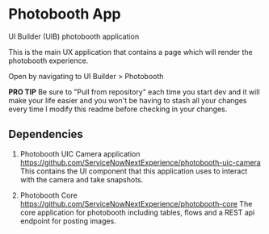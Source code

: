 # Photobooth App
UI Builder (UIB) photobooth application

This is the main UX application that contains a page which will render the photobooth experience.

Open by navigating to UI Builder > Photobooth

**PRO TIP** Be sure to "Pull from repository" each time you start dev and it will make your life easier and you won't be having to stash all your changes every time I modify this readme before checking in your changes.

## Dependencies
1. Photobooth UIC Camera application
https://github.com/ServiceNowNextExperience/photobooth-uic-camera
This contains the UI component that this application uses to interact with the camera and take snapshots.

2. Photobooth Core
https://github.com/ServiceNowNextExperience/photobooth-core
The core application for photobooth including tables, flows and a REST api endpoint for posting images.
